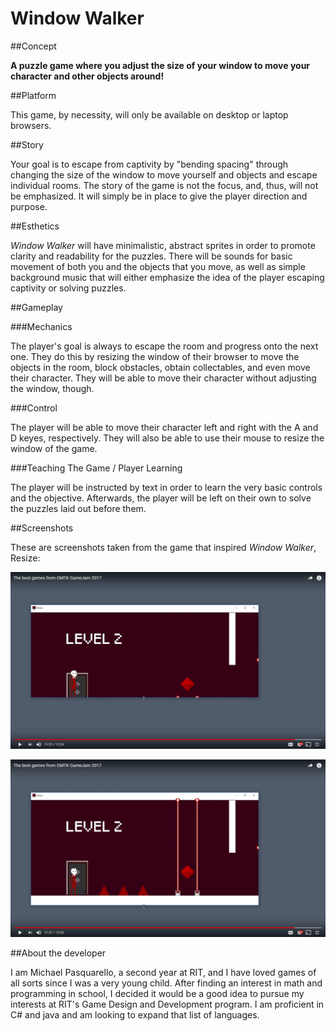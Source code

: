 # Window Walker

##Concept

**A puzzle game where you adjust the size of your window to move your character and other objects around!**

##Platform

This game, by necessity, will only be available on desktop or laptop browsers.

##Story

Your goal is to escape from captivity by "bending spacing" through changing the size
of the window to move yourself and objects and escape individual rooms. The story of
the game is not the focus, and, thus, will not be emphasized. It will simply be in place to
give the player direction and purpose.

##Esthetics

*Window Walker* will have minimalistic, abstract sprites in order to promote clarity
and readability for the puzzles. There will be sounds for basic movement of both you and
the objects that you move, as well as simple background music that will either  emphasize
the idea of the player escaping captivity or solving puzzles.

##Gameplay

###Mechanics

The player's goal is always to escape the room and progress onto the next one.
They do this by resizing the window of their browser to move the objects in the room,
block obstacles, obtain collectables, and even move their character. They will be
able to move their character without adjusting the window, though.

###Control

The player will be able to move their character left and right with the A and D keyes, respectively.
They will also be able to use their mouse to resize the window of the game.

###Teaching The Game / Player Learning

The player will be instructed by text in order to learn the very basic controls and the objective.
Afterwards, the player will be left on their own to solve the puzzles laid out before them.

##Screenshots

These are screenshots taken from the game that inspired *Window Walker*, Resize:

!["Resize: Tall Window"](https://github.com/Flopmind/web-development/blob/master/resizeOne.png "Resize: Tall Window")

!["Resize: Short Window"](https://github.com/Flopmind/web-development/blob/master/resizeTwo.png "Resize: Short Window")

##About the developer

I am Michael Pasquarello, a second year at RIT, and I have loved games of all sorts since I was a very young child.
After finding an interest in math and programming in school, I decided it would be a good idea to pursue my interests at RIT's
Game Design and Development program. I am proficient in C# and java and am looking to expand that list of languages.